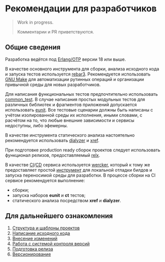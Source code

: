 # Рекомендации для разработчиков

> Work in progress.
> 
> Комментарии и PR приветствуются.

## Общие сведения

Разработка ведётся под [Erlang/OTP][1] версии 18 или выше.

В качестве основного инструмента для сборки, анализа исходного кода и запуска тестов используется [rebar3][2]. Рекомендуется использовать [GNU Make][3] для автоматизации рутинных операций и организации привычной среды для новых разработчиков.

Для написания функциональных тестов предпочтительно использовать [common_test][4]. В случае написания простых модульных тестов для различных библиотек и фрагментов приложений допускается использовать [eunit][5]. Все тестовые сценарии должны быть написаны с учётом изолированной среды их исполнения, иными словами, с расчётом на то, что любые внешние зависимости и сервисы недоступны, либо эфемерны.

В качестве инструмента статического анализа настоятельно рекомендуется использовать [dialyzer][6] и [xref][7].

При подготовке production ready сборок проектов следует использовать функционал релизов, предоставляемый [relx][8].

В качестве [CI](https://en.wikipedia.org/wiki/Continuous_integration)/[CD](https://en.wikipedia.org/wiki/Continuous_delivery) сервиса используется [wercker][9], который к тому же предоставляет простой [инструмент][10] для локальной отладки билдов и запуска переносимой среды для разработки. В процессе сборки на CI сервисе рекомендуется выполнение:

 - сборки;
 - запуска наборов **eunit** и **ct** тестов;
 - статического анализа посредством **xref** и **dialyzer**.

## Для дальнейшего ознакомления

1. [Структура и шаблоны проектов](project-layout.md)
1. [Написание исходного кода](code-style.md)
1. [Внесение изменений](contributing.md)
1. [Работа с системой контроля версий](working-with-vcs.md)
1. [Подготовка релиза](preparing-release.md)
1. [Версионирование](versioning.md)

[1]: https://erlang.org
[2]: https://rebar3.org
[3]: https://www.gnu.org/software/make/
[4]: http://www.erlang.org/doc/man/common_test.html
[5]: http://erlang.org/doc/apps/eunit/chapter.html
[6]: http://www.erlang.org/doc/apps/dialyzer/dialyzer_chapter.html
[7]: http://www.erlang.org/doc/apps/tools/xref_chapter.html
[8]: https://github.com/erlware/relx
[9]: http://wercker.com
[10]: http://devcenter.wercker.com/learn/basics/the-wercker-cli.html
